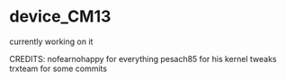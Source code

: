 # device_CM13


currently working on it

CREDITS:
nofearnohappy for everything
pesach85 for his kernel tweaks
trxteam for some commits
